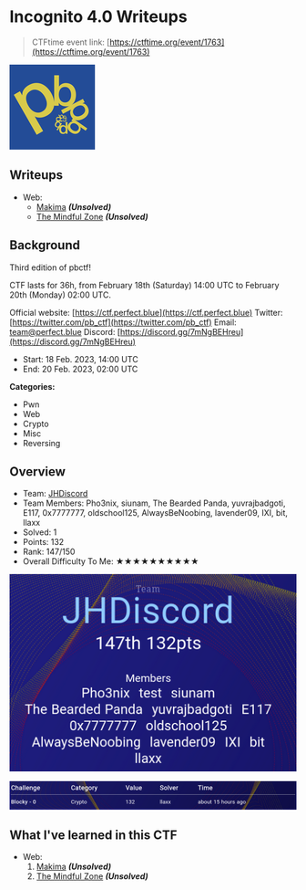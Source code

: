 # Incognito 4.0 Writeups

> CTFtime event link: [https://ctftime.org/event/1763](https://ctftime.org/event/1763)

![](https://raw.githubusercontent.com/siunam321/CTF-Writeups/main/pbctf-2023/images/banner.png)

## Writeups

- Web:
    - [Makima](https://siunam321.github.io/ctf/Incognito-4.0/Web/Makima/) ***(Unsolved)***
    - [The Mindful Zone](https://siunam321.github.io/ctf/Incognito-4.0/Web/The-Mindful-Zone/) ***(Unsolved)***

## Background

Third edition of pbctf!

CTF lasts for 36h, from February 18th (Saturday) 14:00 UTC to February 20th (Monday) 02:00 UTC.

Official website: [https://ctf.perfect.blue](https://ctf.perfect.blue)
Twitter: [https://twitter.com/pb_ctf](https://twitter.com/pb_ctf)
Email: team@perfect.blue
Discord: [https://discord.gg/7mNgBEHreu](https://discord.gg/7mNgBEHreu)

- Start: 18 Feb. 2023, 14:00 UTC
- End: 20 Feb. 2023, 02:00 UTC

**Categories:**

- Pwn
- Web
- Crypto
- Misc
- Reversing

## Overview

- Team: [JHDiscord](https://ctftime.org/team/62434)
- Team Members: Pho3nix, siunam, The Bearded Panda, yuvrajbadgoti, E117, 0x7777777, oldschool125, AlwaysBeNoobing, lavender09, IXI, bit, llaxx
- Solved: 1
- Points: 132
- Rank: 147/150
- Overall Difficulty To Me: ★★★★★★★★★★

![](https://raw.githubusercontent.com/siunam321/CTF-Writeups/main/pbctf-2023/images/score.png)

![](https://raw.githubusercontent.com/siunam321/CTF-Writeups/main/pbctf-2023/images/solves.png)

## What I've learned in this CTF

- Web:
    1. [Makima](https://siunam321.github.io/ctf/Incognito-4.0/Web/Makima/) ***(Unsolved)***
    2. [The Mindful Zone](https://siunam321.github.io/ctf/Incognito-4.0/Web/The-Mindful-Zone/) ***(Unsolved)***